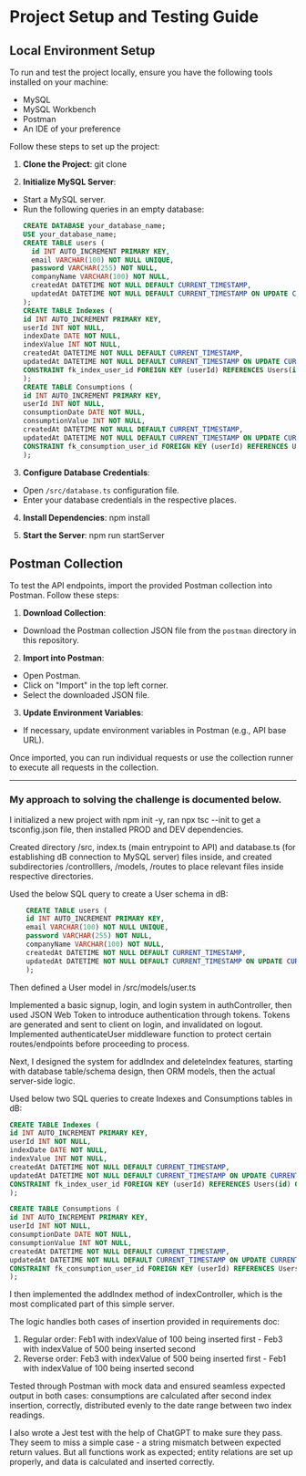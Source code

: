 # Project Setup and Testing Guide

## Local Environment Setup

To run and test the project locally, ensure you have the following tools installed on your machine:

- MySQL
- MySQL Workbench
- Postman
- An IDE of your preference

Follow these steps to set up the project:

1. **Clone the Project**:
   git clone <repository-url>

2. **Initialize MySQL Server**:

- Start a MySQL server.
- Run the following queries in an empty database:
  ```sql
  CREATE DATABASE your_database_name;
  USE your_database_name;
  CREATE TABLE users (
    id INT AUTO_INCREMENT PRIMARY KEY,
    email VARCHAR(100) NOT NULL UNIQUE,
    password VARCHAR(255) NOT NULL,
    companyName VARCHAR(100) NOT NULL,
    createdAt DATETIME NOT NULL DEFAULT CURRENT_TIMESTAMP,
    updatedAt DATETIME NOT NULL DEFAULT CURRENT_TIMESTAMP ON UPDATE CURRENT_TIMESTAMP
  );
  CREATE TABLE Indexes (
  id INT AUTO_INCREMENT PRIMARY KEY,
  userId INT NOT NULL,
  indexDate DATE NOT NULL,
  indexValue INT NOT NULL,
  createdAt DATETIME NOT NULL DEFAULT CURRENT_TIMESTAMP,
  updatedAt DATETIME NOT NULL DEFAULT CURRENT_TIMESTAMP ON UPDATE CURRENT_TIMESTAMP,
  CONSTRAINT fk_index_user_id FOREIGN KEY (userId) REFERENCES Users(id) ON DELETE CASCADE
  );
  CREATE TABLE Consumptions (
  id INT AUTO_INCREMENT PRIMARY KEY,
  userId INT NOT NULL,
  consumptionDate DATE NOT NULL,
  consumptionValue INT NOT NULL,
  createdAt DATETIME NOT NULL DEFAULT CURRENT_TIMESTAMP,
  updatedAt DATETIME NOT NULL DEFAULT CURRENT_TIMESTAMP ON UPDATE CURRENT_TIMESTAMP,
  CONSTRAINT fk_consumption_user_id FOREIGN KEY (userId) REFERENCES Users(id) ON DELETE CASCADE
  );
	```

3. **Configure Database Credentials**:

- Open `/src/database.ts` configuration file.
- Enter your database credentials in the respective places.

4. **Install Dependencies**:
 npm install

5. **Start the Server**:
 npm run startServer

## Postman Collection

To test the API endpoints, import the provided Postman collection into Postman. Follow these steps:

1. **Download Collection**:

- Download the Postman collection JSON file from the `postman` directory in this repository.

2. **Import into Postman**:

- Open Postman.
- Click on "Import" in the top left corner.
- Select the downloaded JSON file.

3. **Update Environment Variables**:

- If necessary, update environment variables in Postman (e.g., API base URL).

Once imported, you can run individual requests or use the collection runner to execute all requests in the collection.

---

### My approach to solving the challenge is documented below.

I initialized a new project with npm init -y, ran npx tsc --init to get a tsconfig.json file, then installed PROD and DEV dependencies.

Created directory /src, index.ts (main entrypoint to API) and database.ts (for establishing dB connection to MySQL server) files inside, and created subdirectories /controlllers, /models, /routes to place relevant files inside respective directories.

Used the below SQL query to create a User schema in dB:

```sql
	CREATE TABLE users (
	id INT AUTO_INCREMENT PRIMARY KEY,
	email VARCHAR(100) NOT NULL UNIQUE,
	password VARCHAR(255) NOT NULL,
	companyName VARCHAR(100) NOT NULL,
	createdAt DATETIME NOT NULL DEFAULT CURRENT_TIMESTAMP,
	updatedAt DATETIME NOT NULL DEFAULT CURRENT_TIMESTAMP ON UPDATE CURRENT_TIMESTAMP
	);
```

Then defined a User model in /src/models/user.ts

Implemented a basic signup, login, and login system in authController, then used JSON Web Token to introduce authentication through tokens.
Tokens are generated and sent to client on login, and invalidated on logout.
Implemented authenticateUser middleware function to protect certain routes/endpoints before proceeding to process.

Next, I designed the system for addIndex and deleteIndex features, starting with database table/schema design, then ORM models, then the actual server-side logic.

Used below two SQL queries to create Indexes and Consumptions tables in dB:

```sql
CREATE TABLE Indexes (
id INT AUTO_INCREMENT PRIMARY KEY,
userId INT NOT NULL,
indexDate DATE NOT NULL,
indexValue INT NOT NULL,
createdAt DATETIME NOT NULL DEFAULT CURRENT_TIMESTAMP,
updatedAt DATETIME NOT NULL DEFAULT CURRENT_TIMESTAMP ON UPDATE CURRENT_TIMESTAMP,
CONSTRAINT fk_index_user_id FOREIGN KEY (userId) REFERENCES Users(id) ON DELETE CASCADE
);

CREATE TABLE Consumptions (
id INT AUTO_INCREMENT PRIMARY KEY,
userId INT NOT NULL,
consumptionDate DATE NOT NULL,
consumptionValue INT NOT NULL,
createdAt DATETIME NOT NULL DEFAULT CURRENT_TIMESTAMP,
updatedAt DATETIME NOT NULL DEFAULT CURRENT_TIMESTAMP ON UPDATE CURRENT_TIMESTAMP,
CONSTRAINT fk_consumption_user_id FOREIGN KEY (userId) REFERENCES Users(id) ON DELETE CASCADE
);
```

I then implemented the addIndex method of indexController, which is the most complicated part of this simple server.

The logic handles both cases of insertion provided in requirements doc:

1. Regular order: Feb1 with indexValue of 100 being inserted first - Feb3 with indexValue of 500 being inserted second
2. Reverse order: Feb3 with indexValue of 500 being inserted first - Feb1 with indexValue of 100 being inserted second

Tested through Postman with mock data and ensured seamless expected output in both cases: consumptions are calculated after second index insertion, correctly, distributed evenly to the date range between two index readings.

I also wrote a Jest test with the help of ChatGPT to make sure they pass.
They seem to miss a simple case - a string mismatch between expected return values.
But all functions work as expected; entity relations are set up properly, and data is calculated and inserted correctly.
```

